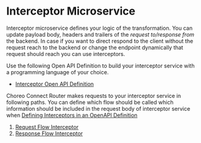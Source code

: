 # Interceptor Microservice

Interceptor microservice defines your logic of the transformation. You can update payload body, headers and trailers
of the *request to/response from* the backend. In case if you want to direct respond to the client without the request
reach to the backend or change the endpoint dynamically that request should reach you can use interceptors.

Use the following Open API Definition to build your interceptor service with a programming language of your choice.

- [Interceptor Open API Definition]()

Choreo Connect Router makes requests to your interceptor service in following paths. You can define which flow should be called
which information should be included in the request body of interceptor service when
[Defining Interceptors in an OpenAPI Definition]({{base_path}}/deploy-and-publish/deploy-on-gateway/choreo-connect/message-transformation/defining-interceptora-in-an-open-api-definition/) 

1. [Request Flow Interceptor]({{base_path}}/deploy-and-publish/deploy-on-gateway/choreo-connect/message-transformation/interceptor-microservice/request-flow-interceptor/)
2. [Response Flow Interceptor]({{base_path}}/deploy-and-publish/deploy-on-gateway/choreo-connect/message-transformation/interceptor-microservice/request-flow-interceptor/)
